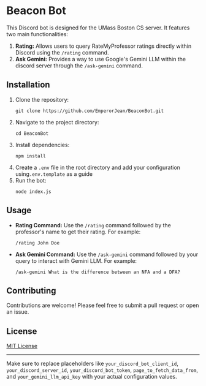 # Beacon Bot

This Discord bot is designed for the UMass Boston CS server. It features two main functionalities:

1. **Rating:** Allows users to query RateMyProfessor ratings directly within Discord using the `/rating` command.
2. **Ask Gemini:** Provides a way to use Google's Gemini LLM within the discord server through the `/ask-gemini` command.

## Installation

1. Clone the repository:
   ```
   git clone https://github.com/EmperorJean/BeaconBot.git
   ```
2. Navigate to the project directory:
   ```
   cd BeaconBot
   ```
3. Install dependencies:
   ```
   npm install
   ```
4. Create a `.env` file in the root directory and add your configuration using`.env.template` as a guide
5. Run the bot:
   ```
   node index.js
   ```

## Usage

- **Rating Command:** Use the `/rating` command followed by the professor's name to get their rating. For example:
  ```
  /rating John Doe
  ```
- **Ask Gemini Command:** Use the `/ask-gemini` command followed by your query to interact with Gemini LLM. For example:
  ```
  /ask-gemini What is the difference between an NFA and a DFA?
  ```

## Contributing

Contributions are welcome! Please feel free to submit a pull request or open an issue.

## License

[MIT License](LICENSE)

---

Make sure to replace placeholders like `your_discord_bot_client_id`, `your_discord_server_id`, `your_discord_bot_token`, `page_to_fetch_data_from`, and `your_gemini_llm_api_key` with your actual configuration values.
